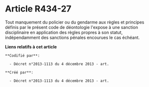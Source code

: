 # Article R434-27

Tout manquement du policier ou du gendarme aux règles et principes définis par le présent code de déontologie l'expose à une
sanction disciplinaire en application des règles propres à son statut, indépendamment des sanctions pénales encourues le cas
échéant.

**Liens relatifs à cet article**

	**Codifié par**:

	  - Décret n°2013-1113 du 4 décembre 2013 - art.

	**Créé par**:

	  - Décret n°2013-1113 du 4 décembre 2013 - art.
